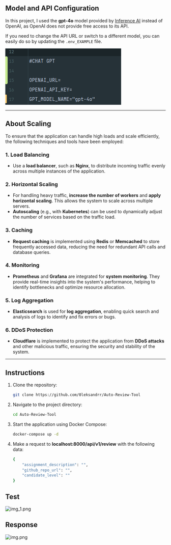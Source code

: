 ## Model and API Configuration

In this project, I used the **gpt-4o** model provided by [Inference AI](https://models.inference.ai.azure.com) instead of OpenAI, as OpenAI does not provide free access to its API.

If you need to change the API URL or switch to a different model, you can easily do so by updating the `.env_EXAMPLE` file.

![Model Overview](photos_for_readme/img.png)

---

## About Scaling

To ensure that the application can handle high loads and scale efficiently, the following techniques and tools have been employed:

### 1. **Load Balancing**
   - Use a **load balancer**, such as **Nginx**, to distribute incoming traffic evenly across multiple instances of the application.

### 2. **Horizontal Scaling**
   - For handling heavy traffic, **increase the number of workers** and **apply horizontal scaling**. This allows the system to scale across multiple servers.
   - **Autoscaling** (e.g., with **Kubernetes**) can be used to dynamically adjust the number of services based on the traffic load.

### 3. **Caching**
   - **Request caching** is implemented using **Redis** or **Memcached** to store frequently accessed data, reducing the need for redundant API calls and database queries.

### 4. **Monitoring**
   - **Prometheus** and **Grafana** are integrated for **system monitoring**. They provide real-time insights into the system's performance, helping to identify bottlenecks and optimize resource allocation.

### 5. **Log Aggregation**
   - **Elasticsearch** is used for **log aggregation**, enabling quick search and analysis of logs to identify and fix errors or bugs.

### 6. **DDoS Protection**
   - **Cloudflare** is implemented to protect the application from **DDoS attacks** and other malicious traffic, ensuring the security and stability of the system.

---

## Instructions 

1. Clone the repository:

   ```bash
   git clone https://github.com/0leksandrr/Auto-Review-Tool

2. Navigate to the project directory:
    ```bash
    cd Auto-Review-Tool

3. Start the application using Docker Compose:
    ```bash
   docker-compose up -d

4. Make a request to **localhost:8000/api/v1/review** with the following data:
    ```bash
    {
        "assignment_description": "",
        "github_repo_url": "",
        "candidate_level": ""
    }

## Test
![img_1.png](photos_for_readme/img_1.png)

## Response 
![img.png](photos_for_readme/img(2).png)